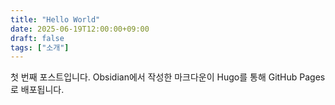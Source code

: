```yaml
---
title: "Hello World"
date: 2025-06-19T12:00:00+09:00
draft: false
tags: ["소개"]
---
```


첫 번째 포스트입니다. Obsidian에서 작성한 마크다운이 Hugo를 통해 GitHub Pages로 배포됩니다. 